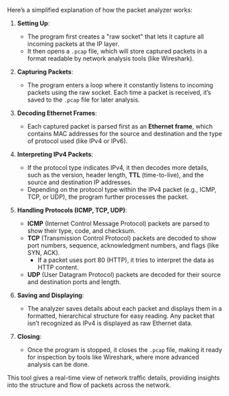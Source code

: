 Here’s a simplified explanation of how the packet analyzer works:

1. **Setting Up**: 
   - The program first creates a "raw socket" that lets it capture all incoming packets at the IP layer.
   - It then opens a `.pcap` file, which will store captured packets in a format readable by network analysis tools (like Wireshark).

2. **Capturing Packets**:
   - The program enters a loop where it constantly listens to incoming packets using the raw socket. Each time a packet is received, it’s saved to the `.pcap` file for later analysis.
   
3. **Decoding Ethernet Frames**:
   - Each captured packet is parsed first as an **Ethernet frame**, which contains MAC addresses for the source and destination and the type of protocol used (like IPv4 or IPv6).

4. **Interpreting IPv4 Packets**:
   - If the protocol type indicates IPv4, it then decodes more details, such as the version, header length, **TTL** (time-to-live), and the source and destination IP addresses.
   - Depending on the protocol type within the IPv4 packet (e.g., ICMP, TCP, or UDP), the program further processes the packet.

5. **Handling Protocols (ICMP, TCP, UDP)**:
   - **ICMP** (Internet Control Message Protocol) packets are parsed to show their type, code, and checksum.
   - **TCP** (Transmission Control Protocol) packets are decoded to show port numbers, sequence, acknowledgment numbers, and flags (like SYN, ACK).
     - If a packet uses port 80 (HTTP), it tries to interpret the data as HTTP content.
   - **UDP** (User Datagram Protocol) packets are decoded for their source and destination ports and length.
   
6. **Saving and Displaying**:
   - The analyzer saves details about each packet and displays them in a formatted, hierarchical structure for easy reading. Any packet that isn’t recognized as IPv4 is displayed as raw Ethernet data.

7. **Closing**:
   - Once the program is stopped, it closes the `.pcap` file, making it ready for inspection by tools like Wireshark, where more advanced analysis can be done. 

This tool gives a real-time view of network traffic details, providing insights into the structure and flow of packets across the network.
